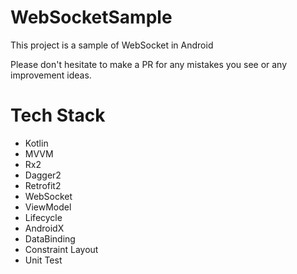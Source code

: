# WebSocketSample
This project is a sample of WebSocket in Android

Please don't hesitate to make a PR for any mistakes you see or any improvement ideas.

# Tech Stack
* Kotlin
* MVVM
* Rx2
* Dagger2
* Retrofit2
* WebSocket
* ViewModel
* Lifecycle
* AndroidX
* DataBinding
* Constraint Layout
* Unit Test
